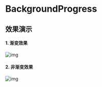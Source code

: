 # BackgroundProgress

## 效果演示
#### 1. 渐变效果

![img](https://github.com/linheimx/BackgroundProgress/blob/master/art/sr1.gif)

#### 2. 非渐变效果

![img](https://github.com/linheimx/BackgroundProgress/blob/master/art/sr2.gif)
